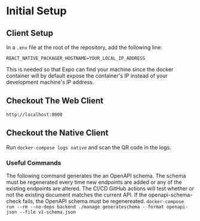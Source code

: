 # Initial Setup

## Client Setup

In a `.env` file at the root of the repository, add the following line:

```
REACT_NATIVE_PACKAGER_HOSTNAME=YOUR_LOCAL_IP_ADDRESS
```

This is needed so that Expo can find your machine since the docker
container will by default expose the container's IP instead of your
development machine's IP address.

## Checkout The Web Client

```
http://localhost:8000
```

## Checkout the Native Client

Run `docker-compose logs native` and scan the QR code in the logs.

### Useful Commands

The following command generates the an OpenAPI schema. The schema must be regenerated every time new endpoints are added or any of the existing endpoints are altered. The CI/CD GitHub actions will test whether or not the existing document matches the current API. If the openapi-schema-check fails, the OpenAPI schema must be regenereated.
```docker-compose run --rm --no-deps backend ./manage generateschema --format openapi-json --file v1-schema.json```
